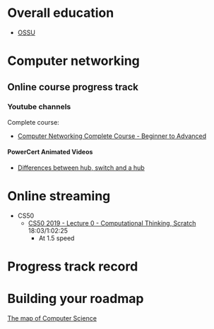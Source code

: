 # Overall education
- [OSSU](https://github.com/ossu/computer-science)

# Computer networking
## Online course progress track
### Youtube channels
Complete course:
- [Computer Networking Complete Course - Beginner to Advanced](https://www.youtube.com/watch?v=QKfk7YFILws)
#### PowerCert Animated Videos
- [Differences between hub, switch and a hub](https://www.youtube.com/watch?v=1z0ULvg_pW8)
# Online streaming
- CS50
  - [CS50 2019 - Lecture 0 - Computational Thinking, Scratch](https://www.youtube.com/watch?v=jjqgP9dpD1k) 18:03/1:02:25
    - At 1.5 speed
# Progress track record

# Building your roadmap
[The map of Computer Science](https://www.youtube.com/watch?v=SzJ46YA_RaA)
